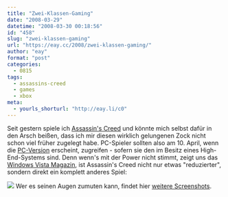 ```yaml
---
title: "Zwei-Klassen-Gaming"
date: "2008-03-29"
datetime: "2008-03-30 00:18:56"
id: "458"
slug: "zwei-klassen-gaming"
url: "https://eay.cc/2008/zwei-klassen-gaming/"
author: "eay"
format: "post"
categories:
  - 0815
tags:
  - assassins-creed
  - games
  - xbox
meta:
  - yourls_shorturl: "http://eay.li/c0"
---
```


Seit gestern spiele ich [Assassin's Creed](http://www.amazon.de/exec/obidos/ASIN/B000VPKKQS/eayznet-21) und könnte mich selbst dafür in den Arsch beißen, dass ich mir diesen wirklich gelungenen Zock nicht schon viel früher zugelegt habe. PC-Spieler sollten also am 10. April, wenn die [PC-Version](http://www.amazon.de/exec/obidos/ASIN/B000VCVR22/eayznet-21) erscheint, zugreifen - sofern sie den im Besitz eines High-End-Systems sind. Denn wenn's mit der Power nicht stimmt, zeigt uns das [Windows Vista Magazin](http://www.windowsvistamagazin.de/?article_id=637798), ist Assassin's Creed nicht nur etwas "reduzierter", sondern direkt ein komplett anderes Spiel:

[![](/uploads/2008/assassinscreedgrafik.gif)](http://www.windowsvistamagazin.de/?menu=browser&article_id=637798&image_id=798376) Wer es seinen Augen zumuten kann, findet hier [weitere Screenshots](http://www.windowsvistamagazin.de/?menu=browser&mode=article&article_id=637798&entity_id=-1&image_id=798375&page=1).
